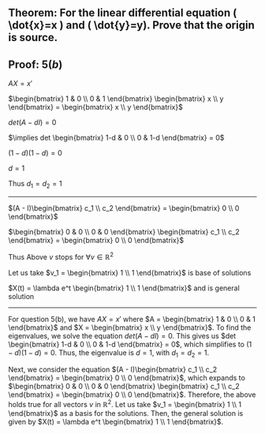 ## Theorem: For the linear differential equation \( \dot{x}=x \) and \( \dot{y}=y). Prove that the origin is source.


## Proof: $5(b)$

$AX = x'$

$\begin{bmatrix} 1 & 0 \\ 0 & 1 \end{bmatrix} \begin{bmatrix} x \\ y \end{bmatrix} = \begin{bmatrix} x \\ y \end{bmatrix}$

$det(A - dI) = 0$

$\implies det \begin{bmatrix} 1-d & 0 \\ 0 & 1-d \end{bmatrix} = 0$

$(1-d)(1-d) = 0$

$d = 1$

Thus $d_1 = d_2 = 1$

---

$(A - I)\begin{bmatrix} c_1 \\ c_2 \end{bmatrix} = \begin{bmatrix} 0 \\ 0 \end{bmatrix}$

$\begin{bmatrix} 0 & 0 \\ 0 & 0 \end{bmatrix} \begin{bmatrix} c_1 \\ c_2 \end{bmatrix} = \begin{bmatrix} 0 \\ 0 \end{bmatrix}$

Thus Above $v$ stops for $\forall v \in \mathbb{R}^2$ 

Let us take $v_1 = \begin{bmatrix} 1 \\ 1 \end{bmatrix}$ is base of solutions

$X(t) = \lambda e^t \begin{bmatrix} 1 \\ 1 \end{bmatrix}$ and is general solution 

----

For question 5(b), we have $AX = x'$ where  $A = \begin{bmatrix} 1 & 0 \\ 0 & 1 \end{bmatrix}$ and $X = \begin{bmatrix} x \\ y \end{bmatrix}$.  To find the eigenvalues, we solve the equation  $det(A - dI) = 0$. This gives us  $det \begin{bmatrix} 1-d & 0 \\ 0 & 1-d \end{bmatrix} = 0$, which simplifies to $(1-d)(1-d) = 0$. Thus, the eigenvalue is $d = 1$, with $d_1 = d_2 = 1$.

Next, we consider the equation $(A - I)\begin{bmatrix} c_1 \\ c_2 \end{bmatrix} = \begin{bmatrix} 0 \\ 0 \end{bmatrix}$, which expands to $\begin{bmatrix} 0 & 0 \\ 0 & 0 \end{bmatrix} \begin{bmatrix} c_1 \\ c_2 \end{bmatrix} = \begin{bmatrix} 0 \\ 0 \end{bmatrix}$.  Therefore, the above holds true for all vectors $v$ in $\mathbb{R}^2$.  Let us take $v_1 = \begin{bmatrix} 1 \\ 1 \end{bmatrix}$ as a basis for the solutions.  Then, the general solution is given by $X(t) = \lambda e^t \begin{bmatrix} 1 \\ 1 \end{bmatrix}$. 
